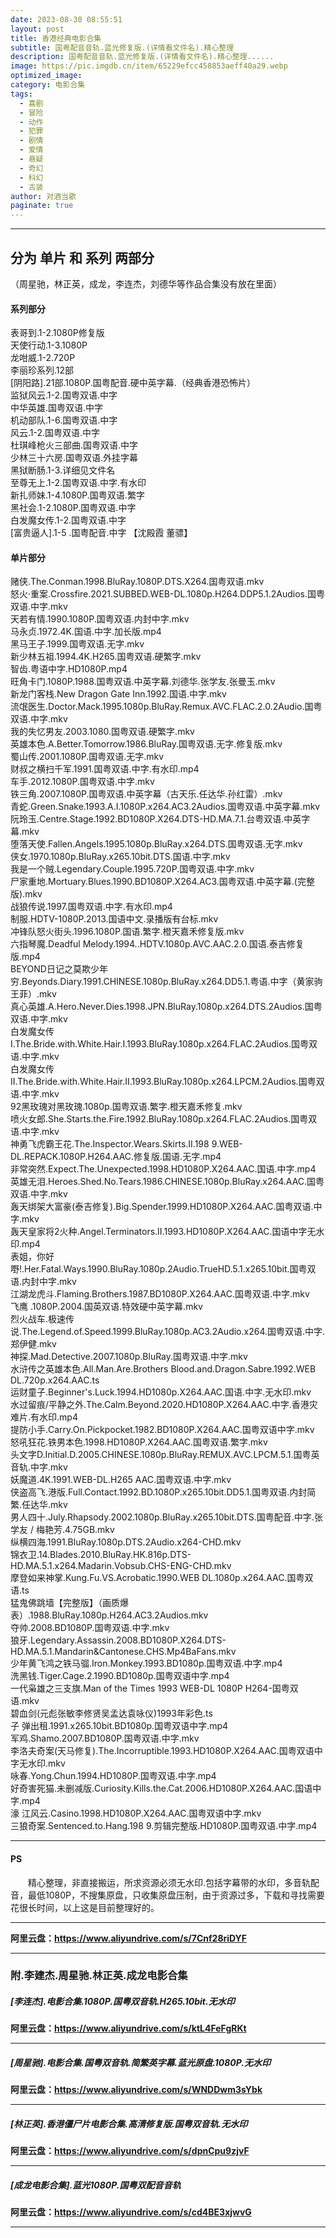 ```yaml
---
date: 2023-08-30 08:55:51
layout: post
title: 香港经典电影合集
subtitle: 国粤配音音轨.蓝光修复版.(详情看文件名).精心整理
description: 国粤配音音轨.蓝光修复版.(详情看文件名).精心整理......
image: https://pic.imgdb.cn/item/65229efcc458853aeff40a29.webp
optimized_image: 
category: 电影合集
tags:
  - 喜剧
  - 冒险
  - 动作
  - 犯罪
  - 剧情
  - 爱情
  - 悬疑
  - 奇幻
  - 科幻
  - 古装
author: 对酒当歌
paginate: true
---
```

---

## 分为 **单片** 和 **系列** 两部分

（周星驰，林正英，成龙，李连杰，刘德华等作品合集没有放在里面）

#### 系列部分

表哥到.1-2.1080P修复版  
天使行动.1-3.1080P  
龙咁威.1-2.720P  
李丽珍系列.12部  
[阴阳路].21部.1080P.国粤配音.硬中英字幕.（经典香港恐怖片）  
监狱风云.1-2.国粤双语.中字  
中华英雄.国粤双语.中字  
机动部队.1-6.国粤双语.中字  
风云.1-2.国粤双语.中字  
杜琪峰枪火三部曲.国粤双语.中字  
少林三十六房.国粤双语.外挂字幕  
黑狱断肠.1-3.详细见文件名  
至尊无上.1-2.国粤双语.中字.有水印  
新扎师妹.1-4.1080P.国粤双语.繁字  
黑社会.1-2.1080P.国粤双语.中字  
白发魔女传.1-2.国粤双语.中字  
[富贵逼人].1-5 .国粤配音.中字 【沈殿霞 董骠】  

#### 单片部分

赌侠.The.Conman.1998.BluRay.1080P.DTS.X264.国粤双语.mkv  
怒火·重案.Crossfire.2021.SUBBED.WEB-DL.1080p.H264.DDP5.1.2Audios.国粤双语.中字.mkv  
天若有情.1990.1080P.国粤双语.内封中字.mkv  
马永贞.1972.4K.国语.中字.加长版.mp4  
黑马王子.1999.国粤双语.无字.mkv  
新少林五祖.1994.4K.H265.国粤双语.硬繁字.mkv  
智齿.粤语中字.HD1080P.mp4  
旺角卡门.1080P.1988.国粤双语.中英字幕.刘德华.张学友.张曼玉.mkv  
新龙门客栈.New Dragon Gate Inn.1992.国语.中字.mkv  
流氓医生.Doctor.Mack.1995.1080p.BluRay.Remux.AVC.FLAC.2.0.2Audio.国粤双语.中字.mkv  
我的失忆男友.2003.1080.国粤双语.硬繁字.mkv  
英雄本色.A.Better.Tomorrow.1986.BluRay.国粤双语.无字.修复版.mkv  
蜀山传.2001.1080P.国粤双语.无字.mkv  
财叔之横扫千军.1991.国粤双语.中字.有水印.mp4  
车手.2012.1080P.国粤双语.中字.mkv  
铁三角.2007.1080P.国粤双语.中英字幕（古天乐.任达华.孙红雷）.mkv  
青蛇.Green.Snake.1993.A.I.1080P.x264.AC3.2Audios.国粤双语.中英字幕.mkv  
阮玲玉.Centre.Stage.1992.BD1080P.X264.DTS-HD.MA.7.1.台粤双语.中英字幕.mkv  
堕落天使.Fallen.Angels.1995.1080p.BluRay.x264.DTS.国粤双语.无字.mkv  
侠女.1970.1080p.BluRay.x265.10bit.DTS.国语.中字.mkv  
我是一个贼.Legendary.Couple.1995.720P.国粤双语.中字.mkv  
尸家重地.Mortuary.Blues.1990.BD1080P.X264.AC3.国粤双语.中英字幕.(完整版).mkv  
战狼传说.1997.国粤双语.中字.有水印.mp4  
制服.HDTV-1080P.2013.国语中文.录播版有台标.mkv  
冲锋队怒火街头.1996.1080P.国语.繁字.橙天嘉禾修复版.mkv  
六指琴魔.Deadful Melody.1994..HDTV.1080p.AVC.AAC.2.0.国语.泰吉修复版.mp4  
BEYOND日记之莫欺少年穷.Beyonds.Diary.1991.CHINESE.1080p.BluRay.x264.DD5.1.粤语.中字（黄家驹 王菲）.mkv  
真心英雄.A.Hero.Never.Dies.1998.JPN.BluRay.1080p.x264.DTS.2Audios.国粤双语.中字.mkv  
白发魔女传I.The.Bride.with.White.Hair.I.1993.BluRay.1080p.x264.FLAC.2Audios.国粤双语.中字.mkv  
白发魔女传II.The.Bride.with.White.Hair.II.1993.BluRay.1080p.x264.LPCM.2Audios.国粤双语.中字.mkv  
92黑玫瑰对黑玫瑰.1080p.国粤双语.繁字.橙天嘉禾修复.mkv  
喷火女郎.She.Starts.the.Fire.1992.BluRay.1080p.x264.FLAC.2Audios.国粤双语.中字.mkv  
神勇飞虎霸王花.The.Inspector.Wears.Skirts.II.198 9.WEB-DL.REPACK.1080P.H264.AAC.修复版.国语.无字.mp4  
非常突然.Expect.The.Unexpected.1998.HD1080P.X264.AAC.国语.中字.mp4  
英雄无泪.Heroes.Shed.No.Tears.1986.CHINESE.1080p.BluRay.x264.AAC.国粤双语.中字.mkv  
轰天绑架大富豪(泰吉修复).Big.Spender.1999.HD1080P.X264.AAC.国粤双语.中字.mkv  
轰天皇家将2火种.Angel.Terminators.II.1993.HD1080P.X264.AAC.国语中字无水印.mp4  
表姐，你好嘢!.Her.Fatal.Ways.1990.BluRay.1080p.2Audio.TrueHD.5.1.x265.10bit.国粤双语.内封中字.mkv  
江湖龙虎斗.Flaming.Brothers.1987.BD1080P.X264.AAC.国粤双语.中字.mkv  
飞鹰 .1080P.2004.国英双语.特效硬中英字幕.mkv  
烈火战车.极速传说.The.Legend.of.Speed.1999.BluRay.1080p.AC3.2Audio.x264.国粤双语.中字.郑伊健.mkv  
神探.Mad.Detective.2007.1080p.BluRay.国粤双语.中字.mkv  
水浒传之英雄本色.All.Man.Are.Brothers Blood.and.Dragon.Sabre.1992.WEB DL.720p.x264.AAC.ts  
运财童子.Beginner's.Luck.1994.HD1080p.X264.AAC.国语.中字.无水印.mkv  
水过留痕/平静之外.The.Calm.Beyond.2020.HD1080P.X264.AAC.中字.香港灾难片.有水印.mp4  
提防小手.Carry.On.Pickpocket.1982.BD1080P.X264.AAC.国粤双语中字.mkv  
怒吼狂花.铁男本色.1998.HD1080P.X264.AAC.国粤双语.繁字.mkv  
头文字D.Initial.D.2005.CHINESE.1080p.BluRay.REMUX.AVC.LPCM.5.1.国粤英音轨.中字.mkv  
妖魔道.4K.1991.WEB-DL.H265 AAC.国粤双语.中字.mkv  
侠盗高飞.港版.Full.Contact.1992.BD.1080P.x265.10bit.DD5.1.国粤双语.内封简繁.任达华.mkv  
男人四十.July.Rhapsody.2002.1080p.BluRay.x265.10bit.DTS.国粤配音.中字.张学友 / 梅艳芳.4.75GB.mkv  
纵横四海.1991.BluRay.1080p.DTS.2Audio.x264-CHD.mkv  
锦衣卫.14.Blades.2010.BluRay.HK.816p.DTS-HD.MA.5.1.x264.Madarin.Vobsub.CHS-ENG-CHD.mkv  
摩登如来神掌.Kung.Fu.VS.Acrobatic.1990.WEB DL.1080p.x264.AAC.国粤双语.ts  
猛鬼佛跳墙【完整版】（画质爆表）.1988.BluRay.1080p.H264.AC3.2Audios.mkv  
夺帅.2008.BD1080P.国粤双语.中字.mkv  
狼牙.Legendary.Assassin.2008.BD1080P.X264.DTS-HD.MA.5.1.Mandarin&Cantonese.CHS.Mp4BaFans.mkv  
少年黄飞鸿之铁马骝.Iron.Monkey.1993.BD1080p.国粤双语.中字.mp4  
洗黑钱.Tiger.Cage.2.1990.BD1080p.国粤双语中字.mp4  
一代枭雄之三支旗.Man of the Times 1993 WEB-DL 1080P H264-国粤双语.mkv  
碧血剑(元彪张敏李修贤吴孟达袁咏仪)1993年彩色.ts  
子 弹出租.1991.x265.10bit.BD1080p.国粤双语中字.mp4  
军鸡.Shamo.2007.BD1080P.国粤双语.中字.mkv  
李洛夫奇案(天马修复).The.Incorruptible.1993.HD1080P.X264.AAC.国粤双语中字无水印.mkv  
咏春.Yong.Chun.1994.HD1080P.国粤双语.中字.mp4  
好奇害死猫.未删减版.Curiosity.Kills.the.Cat.2006.HD1080P.X264.AAC.国语中字.mp4  
濠 江风云.Casino.1998.HD1080P.X264.AAC.国粤双语中字.mkv  
三狼奇案.Sentenced.to.Hang.198 9.剪辑完整版.HD1080P.国粤双语.中字.mp4  

---

#### PS

　　精心整理，非直接搬运，所求资源必须无水印.包括字幕带的水印，多音轨配音，最低1080P，不搜集原盘，只收集原盘压制，由于资源过多，下载和寻找需要花很长时间，以上这是目前整理好的。

---

**阿里云盘：<https://www.aliyundrive.com/s/7Cnf28riDYF>**

---

### 附.李建杰.周星驰.林正英.成龙电影合集

##### [李连杰].电影合集.1080P.国粤双音轨.H265.10bit.无水印

**阿里云盘：<https://www.aliyundrive.com/s/ktL4FeFgRKt>**

---

##### [周星驰].电影合集.国粤双音轨.简繁英字幕.蓝光原盘.1080P.无水印

**阿里云盘：<https://www.aliyundrive.com/s/WNDDwm3sYbk>**

---

##### [林正英].香港僵尸片电影合集.高清修复版.国粤双音轨.无水印

**阿里云盘：<https://www.aliyundrive.com/s/dpnCpu9zjvF>**

---

##### [成龙电影合集].蓝光1080P.国粤双配音音轨

**阿里云盘：<https://www.aliyundrive.com/s/cd4BE3xjwvG>**

---
